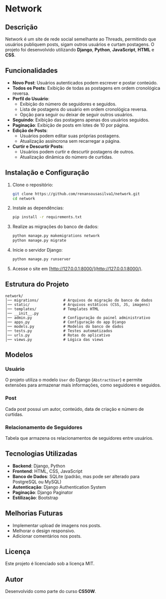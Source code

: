 # Network

## Descrição
Network é um site de rede social semelhante ao Threads, permitindo que usuários publiquem posts, sigam outros usuários e curtam postagens. O projeto foi desenvolvido utilizando **Django**, **Python**, **JavaScript**, **HTML** e **CSS**.

## Funcionalidades
- **Novo Post**: Usuários autenticados podem escrever e postar conteúdo.
- **Todos os Posts**: Exibição de todas as postagens em ordem cronológica reversa.
- **Perfil do Usuário**:
  - Exibição do número de seguidores e seguidos.
  - Lista de postagens do usuário em ordem cronológica reversa.
  - Opção para seguir ou deixar de seguir outros usuários.
- **Seguindo**: Exibição das postagens apenas dos usuários seguidos.
- **Paginação**: Exibição de posts em lotes de 10 por página.
- **Edição de Posts**:
  - Usuários podem editar suas próprias postagens.
  - Atualização assíncrona sem recarregar a página.
- **Curtir e Descurtir Posts**:
  - Usuários podem curtir e descurtir postagens de outros.
  - Atualização dinâmica do número de curtidas.

## Instalação e Configuração
1. Clone o repositório:
   ```sh
   git clone https://github.com/renansousasilva1/network.git
   cd network
   ```
2. Instale as dependências:
   ```sh
   pip install -r requirements.txt
   ```
3. Realize as migrações do banco de dados:
   ```sh
   python manage.py makemigrations network
   python manage.py migrate
   ```
4. Inicie o servidor Django:
   ```sh
   python manage.py runserver
   ```
5. Acesse o site em [http://127.0.0.1:8000/](http://127.0.0.1:8000/).

## Estrutura do Projeto
```
network/
│── migrations/           # Arquivos de migração do banco de dados
│── static/               # Arquivos estáticos (CSS, JS, imagens)
│── templates/            # Templates HTML
│── __init__.py
│── admin.py              # Configuração do painel administrativo
│── apps.py               # Configuração do app Django
│── models.py             # Modelos do banco de dados
│── tests.py              # Testes automatizados
│── urls.py               # Rotas do aplicativo
│── views.py              # Lógica das views
```

## Modelos
### **Usuário**
O projeto utiliza o modelo `User` do Django (`AbstractUser`) e permite extensões para armazenar mais informações, como seguidores e seguidos.

### **Post**
Cada post possui um autor, conteúdo, data de criação e número de curtidas.

### **Relacionamento de Seguidores**
Tabela que armazena os relacionamentos de seguidores entre usuários.

## Tecnologias Utilizadas
- **Backend**: Django, Python
- **Frontend**: HTML, CSS, JavaScript
- **Banco de Dados**: SQLite (padrão, mas pode ser alterado para PostgreSQL ou MySQL)
- **Autenticação**: Django Authentication System
- **Paginação**: Django Paginator
- **Estilização**: Bootstrap

## Melhorias Futuras
- Implementar upload de imagens nos posts.
- Melhorar o design responsivo.
- Adicionar comentários nos posts.

## Licença
Este projeto é licenciado sob a licença MIT.

## Autor
Desenvolvido como parte do curso **CS50W**.

